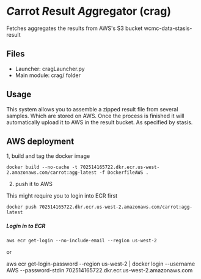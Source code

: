 # *C*arrot *R*esult *Ag*gregator (crag)
Fetches aggregates the results from AWS's S3 bucket wcmc-data-stasis-result

## Files
- Launcher: cragLauncher.py
- Main module: crag/ folder

## Usage

This system allows you to assemble a zipped result file from several samples. Which are stored on AWS. Once the process is finished
it will automatically upload it to AWS in the result bucket. As specified by stasis.

## AWS deployment

1, build and tag the docker image

```
docker build --no-cache -t 702514165722.dkr.ecr.us-west-2.amazonaws.com/carrot:agg-latest -f DockerfileAWS .
```

2. push it to AWS

This might require you to login into ECR first

```.env
docker push 702514165722.dkr.ecr.us-west-2.amazonaws.com/carrot:agg-latest
```

##### Login in to ECR

`aws ecr get-login --no-include-email --region us-west-2`

or

aws ecr get-login-password --region us-west-2 | docker login --username AWS --password-stdin 702514165722.dkr.ecr.us-west-2.amazonaws.com
